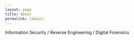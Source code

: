 ```yaml
---
layout: page
title: About
permalink: /about/
---
```


Information Security / Reverse Engineering / Digital Forensics